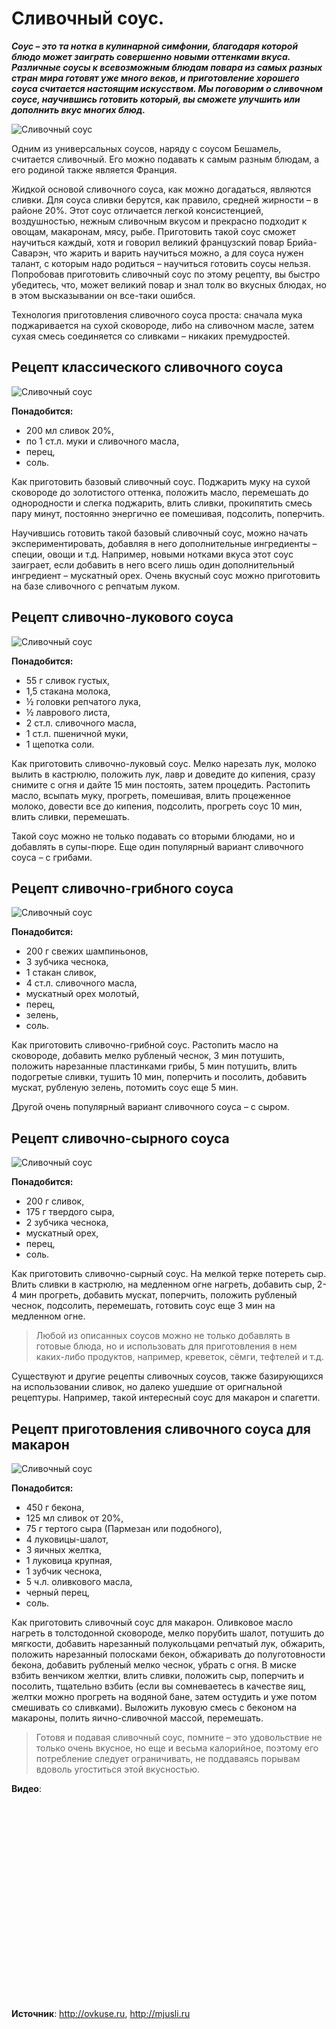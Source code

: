 # Сливочный соус.

_**Соус – это та нотка в кулинарной симфонии, благодаря которой блюдо может заиграть совершенно новыми оттенками вкуса. Различные соусы к всевозможным блюдам повара из самых разных стран мира готовят уже много веков, и приготовление хорошего соуса считается настоящим искусством. Мы поговорим о сливочном соусе, научившись готовить который, вы сможете улучшить или дополнить вкус многих блюд.**_

![Сливочный соус](/images/Kulinar/Sous/sliv_sous_001.jpg 'Сливочный соус')

Одним из универсальных соусов, наряду с соусом Бешамель, считается сливочный. Его можно подавать к самым разным блюдам, а его родиной также является Франция.

Жидкой основой сливочного соуса, как можно догадаться, являются сливки. Для соуса сливки берутся, как правило, средней жирности – в районе 20%. Этот соус отличается легкой консистенцией, воздушностью, нежным сливочным вкусом и прекрасно подходит к овощам, макаронам, мясу, рыбе. Приготовить такой соус сможет научиться каждый, хотя и говорил великий французский повар Брийа-Саварэн, что жарить и варить научиться можно, а для соуса нужен талант, с которым надо родиться – научиться готовить соусы нельзя. Попробовав приготовить сливочный соус по этому рецепту, вы быстро убедитесь, что, может великий повар и знал толк во вкусных блюдах, но в этом высказывании он все-таки ошибся.

Технология приготовления сливочного соуса проста: сначала мука поджаривается на сухой сковороде, либо на сливочном масле, затем сухая смесь соединяется со сливками – никаких премудростей.

## Рецепт классического сливочного соуса

![Сливочный соус](/images/Kulinar/Sous/sliv_sous_002.jpg 'Сливочный соус')

**Понадобится:**

- 200 мл сливок 20%,
- по 1 ст.л. муки и сливочного масла,
- перец,
- соль.

Как приготовить базовый сливочный соус. Поджарить муку на сухой сковороде до золотистого оттенка, положить масло, перемешать до однородности и слегка поджарить, влить сливки, прокипятить смесь пару минут, постоянно энергично ее помешивая, подсолить, поперчить.

Научившись готовить такой базовый сливочный соус, можно начать экспериментировать, добавляя в него дополнительные ингредиенты – специи, овощи и т.д. Например, новыми нотками вкуса этот соус заиграет, если добавить в него всего лишь один дополнительный ингредиент – мускатный орех. Очень вкусный соус можно приготовить на базе сливочного с репчатым луком.

## Рецепт сливочно-лукового соуса

![Сливочный соус](/images/Kulinar/Sous/sliv_sous_003.jpg 'Сливочный соус')

**Понадобится:**

- 55 г сливок густых,
- 1,5 стакана молока,
- ½ головки репчатого лука,
- ½ лаврового листа,
- 2 ст.л. сливочного масла,
- 1 ст.л. пшеничной муки,
- 1 щепотка соли.

Как приготовить сливочно-луковый соус. Мелко нарезать лук, молоко вылить в кастрюлю, положить лук, лавр и доведите до кипения, сразу снимите с огня и дайте 15 мин постоять, затем процедить. Растопить масло, всыпать муку, прогреть, помешивая, влить процеженное молоко, довести все до кипения, подсолить, прогреть соус 10 мин, влить сливки, перемешать.

Такой соус можно не только подавать со вторыми блюдами, но и добавлять в супы-пюре. Еще один популярный вариант сливочного соуса – с грибами.

## Рецепт сливочно-грибного соуса

![Сливочный соус](/images/Kulinar/Sous/sliv_sous_004.jpg 'Сливочный соус')

**Понадобится:**

- 200 г свежих шампиньонов,
- 3 зубчика чеснока,
- 1 стакан сливок,
- 4 ст.л. сливочного масла,
- мускатный орех молотый,
- перец,
- зелень,
- соль.

Как приготовить сливочно-грибной соус. Растопить масло на сковороде, добавить мелко рубленый чеснок, 3 мин потушить, положить нарезанные пластинками грибы, 5 мин потушить, влить подогретые сливки, тушить 10 мин, поперчить и посолить, добавить мускат, рубленую зелень, потомить соус еще 5 мин.

Другой очень популярный вариант сливочного соуса – с сыром.

## Рецепт сливочно-сырного соуса

![Сливочный соус](/images/Kulinar/Sous/sliv_sous_005.jpg 'Сливочный соус')

**Понадобится:**

- 200 г сливок,
- 175 г твердого сыра,
- 2 зубчика чеснока,
- мускатный орех,
- перец,
- соль.

Как приготовить сливочно-сырный соус. На мелкой терке потереть сыр. Влить сливки в кастрюлю, на медленном огне нагреть, добавить сыр, 2-4 мин прогреть, добавить мускат, поперчить, положить рубленый чеснок, подсолить, перемешать, готовить соус еще 3 мин на медленном огне.

> Любой из описанных соусов можно не только добавлять в готовые блюда, но и использовать для приготовления в нем каких-либо продуктов, например, креветок, сёмги, тефтелей и т.д.

Существуют и другие рецепты сливочных соусов, также базирующихся на использовании сливок, но далеко ушедшие от оригнальной рецептуры. Например, такой интересный соус для макарон и спагетти.

## Рецепт приготовления сливочного соуса для макарон

![Сливочный соус](/images/Kulinar/Sous/sliv_sous_006.jpg 'Сливочный соус')

**Понадобится:**

- 450 г бекона,
- 125 мл сливок от 20%,
- 75 г тертого сыра (Пармезан или подобного),
- 4 луковицы-шалот,
- 3 яичных желтка,
- 1 луковица крупная,
- 1 зубчик чеснока,
- 5 ч.л. оливкового масла,
- черный перец,
- соль.

Как приготовить сливочный соус для макарон. Оливковое масло нагреть в толстодонной сковороде, мелко порубить шалот, потушить до мягкости, добавить нарезанный полукольцами репчатый лук, обжарить, положить нарезанный полосками бекон, обжаривать до полуготовности бекона, добавить рубленый мелко чеснок, убрать с огня. В миске взбить венчиком желтки, влить сливки, положить сыр, поперчить и посолить, тщательно взбить (если вы сомневаетесь в качестве яиц, желтки можно прогреть на водяной бане, затем остудить и уже потом смешивать со сливками). Выложить луковую смесь с беконом на макароны, полить яично-сливочной массой, перемешать.

> Готовя и подавая сливочный соус, помните – это удовольствие не только очень вкусное, но еще и весьма калорийное, поэтому его потребление следует ограничивать, не поддаваясь порывам вдоволь угоститься этой вкусностью.

**Видео**:

<div class="youtube" id="DADf5en5OTY" style="width: 560px; height: 315px;"></div>

**Источник**: http://ovkuse.ru, http://mjusli.ru
